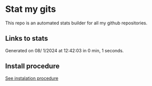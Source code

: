 # Stat my gits

This repo is an automated stats builder for all my github repositories.

## Links to stats


Generated on 08/ 1/2024 at 12:42:03 in 0 min, 1 seconds.

## Install procedure

[See instalation procedure](./src/install.md)
